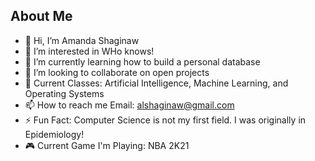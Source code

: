 ## About Me

- 👋 Hi, I’m Amanda Shaginaw
- 👀 I’m interested in WHo knows!
- 🌱 I’m currently learning how to build a personal database
- 💞️ I’m looking to collaborate on open projects
- 📓 Current Classes: Artificial Intelligence, Machine Learning, and Operating Systems
- 📫 How to reach me Email: alshaginaw@gmail.com
- ⚡ Fun Fact: Computer Science is not my first field. I was originally in Epidemiology!
- 🎮 Current Game I'm Playing: NBA 2K21
<!---
ashaginaw/ashaginaw is a ✨ special ✨ repository because its `README.md` (this file) appears on your GitHub profile.
You can click the Preview link to take a look at your changes.
--->
